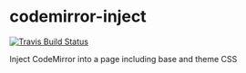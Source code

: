 # codemirror-inject

[![Travis Build Status](https://img.shields.io/travis/iceddev/codemirror-inject/master.svg?label=travis&style=flat-square)](https://travis-ci.org/iceddev/codemirror-inject)

Inject CodeMirror into a page including base and theme CSS
